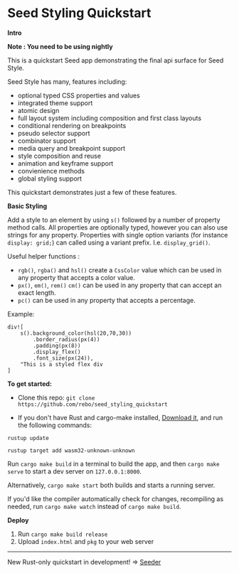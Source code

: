 # Seed Styling Quickstart

**Intro**

**Note : You need to be using nightly**

This is a quickstart Seed app demonstrating the final api surface for Seed Style.

Seed Style has many, features including:

* optional typed CSS properties and values
* integrated theme support
* atomic design
* full layout system including composition and first class layouts
* conditional rendering on breakpoints
* pseudo selector support
* combinator support
* media query and breakpoint support
* style composition and reuse
* animation and keyframe support
* convienience methods
* global styling support

This quickstart demonstrates just a few of these features.

**Basic Styling**

Add a style to an element by using `s()` followed by a number of property method calls. All properties are optionally typed, however you can also 
use strings for any property.  Properties with single option variants (for instance `display: grid;`) can called using a variant prefix. I.e. `display_grid()`.

Useful helper functions :

* `rgb()`, `rgba()` and `hsl()` create a `CssColor` value which can be used in any property that accepts a color value.
* `px()`, `em()`, `rem()` `cm()` can be used in any property that can accept an exact length.
* `pc()` can be used in any property that accepts a percentage.

Example:

```
div![
    s().background_color(hsl(20,70,30))
        .border_radius(px(4))
        .padding(px(8))
        .display_flex()
        .font_size(px(24)),
    "This is a styled flex div
]
```

**To get started:**

- Clone this repo: `git clone https://github.com/rebo/seed_styling_quickstart`

- If you don't have Rust and cargo-make installed, [Download it](https://www.rust-lang.org/tools/install), and run the following commands:

`rustup update`

`rustup target add wasm32-unknown-unknown`

Run `cargo make build` in a terminal to build the app, and then `cargo make serve` to start a dev server
on `127.0.0.1:8000`.

Alternatively, `cargo make start` both builds and starts a running server.

If you'd like the compiler automatically check for changes, recompiling as
needed, run `cargo make watch` instead of `cargo make build`.

**Deploy**

1. Run `cargo make build release`
2. Upload `index.html` and `pkg` to your web server

---

New Rust-only quickstart in development! => [Seeder](https://github.com/MartinKavik/seeder)
